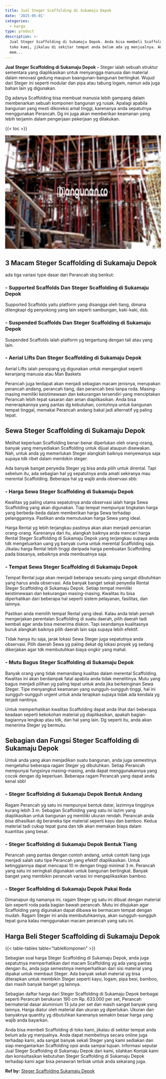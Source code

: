 ```yaml
---
title: Jual Steger Scaffolding di Sukamaju Depok
date: '2025-05-01'
categories:
  - harga
type: product
description: >-
  Jual Steger Scaffolding di Sukamaju Depok. Anda bisa membeli Scaffolding di
  toko kami, jikalau di sekitar tempat anda belum ada yg menjualnya. Anda dapat
  mem...
---
```


**Jual Steger Scaffolding di Sukamaju Depok** – Steger ialah sebuah struktur sementara yang diaplikasikan untuk menyangga manusia dan material dalam renovasi gedung maupun baangunan-bangunan bertingkat. Wujud dari Steger ini seperti modular dan pipa atau tabung logam, namun ada juga bahan lain yg digunakan.

Dg adanya Scaffolding bisa membuat manusia lebih gampang dalam membenarkan sebuah komponen bangunan yg rusak. Apalagi apabila bangunan yang mesti dikoreksi amat tinggi, karenanya anda sepatutnya menggunakan Perancah. Dg ini juga akan memberikan keamanan yang lebih terjamin dalam pengerjaan pekerjaan yg dilakukan.

{{< toc >}}

![Jual Steger Scaffolding di Sukamaju Depok](/images/sewa-scaffolding-steger-10.png)

## 3 Macam Steger Scaffolding di Sukamaju Depok

ada tiga variasi type dasar dari Perancah sbg berikut:

### \- Supported Scaffolds Dan Steger Scaffolding di Sukamaju Depok

Supported Scaffolds yaitu platform yang disangga oleh tiang, dimana dilengkapi dg penyokong yang lain seperti sambungan, kaki-kaki, dsb.

### \- Suspended Scaffolds Dan Steger Scaffolding di Sukamaju Depok

Suspended Scaffolds ialah platform yg tergantung dengan tali atau yang lain.

### \- Aerial Lifts Dan Steger Scaffolding di Sukamaju Depok

Aerial Lifts ialah penopang yg digunakan untuk mengangkat seperti keranjang manusia atau Man Baskets

Perancah juga terdapat akan menjadi sebagian macam jenisnya, merupakan perancah andang, perancah tiang, dan perancah besi tanpa roda. Masing-masing memiliki keistimewaan dan kekurangan tersendiri yang menciptakan Perancah lebih tepat sasaran dan aman diaplikasikan. Anda bisa menerapkannya yang pantas dg kebutuhan, contohnya untuk bangunan tempat tinggal, memakai Perancah andang bakal jadi alternatif yg paling tepat.

## Sewa Steger Scaffolding di Sukamaju Depok

Melihat keperluan Scaffolding benar-benar diperlukan oleh orang-orang, banyak yang menyediakan Scaffolding untuk dijual ataupun disewakan. Nah, untuk anda yg memerlukan Steger alangkah baiknya menyewanya saja supaya tdk ribet dalam membikin steger.

Ada banyak banget penyedia Steger yg bisa anda pilih untuk dirental. Tapi sebelum itu, ada sebagian hal yg sepatutnya anda amati sekiranya mau merental Scaffolding. Beberapa hal yg wajib anda observasi sbb:

### \- Harga Sewa Steger Scaffolding di Sukamaju Depok

Kwalitas yg paling utama sepatutnya anda observasi ialah harga Sewa Scaffolding yang akan digunakan. Tiap tempat mempunyai tingkatan harga yang berbeda-beda dalam memberikan harga Sewa terhadap pelanggannya. Pastikan anda memutuskan harga Sewa yang ideal.

Harga Rental yg lebih terjangkau pastinya akan akan menjadi pencarian orang-orang. Karenanya dari itu, alangkah baiknya anda mencari harga Rental Steger Scaffolding di Sukamaju Depok yang terjangkau supaya anda tdk mengeluarkan uang yg banyak cuma untuk merental Scaffolding saja. Jikalau harga Rental lebih tinggi daripada harga pembuatan Scaffolding pada biasanya, sebaiknya anda membuatnya saja.

### \- Tempat Sewa Steger Scaffolding di Sukamaju Depok

Tempat Rental juga akan menjadi beberapa sesuatu yang sangat dibutuhkan yang harus anda observasi. Ada banyak banget sekali penyedia Rental Steger Scaffolding di Sukamaju Depok. Setiap tempat memiliki keistimewaan dan kekurangan masing-masing. Kwalitas itu bisa diperhatikan dari beberapa hal seperti sistem pelayanan, fasilitas, dan lainnya.

Pastikan anda memilih tempat Rental yang ideal. Kalau anda telah pernah mengerjakan perentalan Scaffolding di suatu daerah, pilih daerah tadi kembali agar anda bisa menerima diskon. Tapi seandainya kualitasnya buruk alangkah baiknya pilih daerah lain saja supaya lebih efektif.

Tidak hanya itu saja, jarak lokasi Sewa Steger juga sepatutnya anda observasi. Pilih daerah Sewa yg paling dekat dg lokasi proyek yg sedang dikerjakan agar tdk membutuhkan biaya ongkir yang mahal.

### \- Mutu Bagus Steger Scaffolding di Sukamaju Depok

Banyak orang yang tidak memandang kualitas dalam merental Scaffolding. Kwalitas ini akan berdampak fatal apabila anda tidak menelitinya. Mutu yang bagus menjadi pilihan yg paling tepat untuk anda jika berkeinginan Sewa Steger. Tipe menyangkut keamanan yang sungguh-sungguh tinggi, hal ini sungguh-sungguh urgent untuk anda terapkan supaya tidak ada kendala yg terjadi nantinya.

Untuk memperhatikan kwalitas Scaffolding dapat anda lihat dari beberapa keadaan seperti kekokohan material yg diaplikasikan, apakah bagian-bagiannya lengkap atau tdk, dan hal yang lain. Dg seperti itu, anda akan menerima Steger yg bermutu.

## Sebagian dan Fungsi Steger Scaffolding di Sukamaju Depok

Untuk anda yang akan menjadikan suatu bangunan, anda juga semestinya mengetahui beberapa ragam Steger yg dibutuhkan. Setiap Perancah mempunyai fungsinya masing-masing, anda dapat menggunakannya yang cocok dengan dg keperluan. Beberapa ragam Perancah yang dapat anda kenal sbb!

### \- Steger Scaffolding di Sukamaju Depok Bentuk Andang

Ragam Perancah yg satu ini mempunyai bentuk datar, lazimnya tingginya kurang lebih 3 m. Sebagian Scaffolding yang satu ini lazim yang diaplikasikan untuk bangunan yg memiliki ukuran rendah. Perancah anda bisa dihasilkan dg beraneka tipe material seperti kayu dan bamboo. Kedua material tadi cukup tepat guna dan tdk akan memakan biaya dalam kuantitas yang besar.

### \- Steger Scaffolding di Sukamaju Depok Bentuk Tiang

Perancah yang pantas dengan contoh andang, untuk contoh tiang juga menjadi salah satu tipe Perancah yang efektif diaplikasikan. Untuk ketinggiannya dapat mencapai 10 m dengan tinggi minimal 3 m. Perancah yang satu ini seringkali digunakan untuk bangunan bertingkat. Banyak banget yang membikin perancah variasi ini mengaplikasikan bamboo.

### \- Steger Scaffolding di Sukamaju Depok Pakai Roda

Dimanapun dg namanya ini, ragam Steger yg satu ini dibuat dengan material lain seperti roda pada bagian bawah perancah. Mutu ini ditujukan agar Scaffolding yang digunakan dapat dibawa ke bermacam tempat dengan mudah. Ragam Steger ini anda membutuhkannya, akan sungguh-sungguh tepat guna kalau menggunakan macam perancah yang satu ini.

## Harga Beli Steger Scaffolding di Sukamaju Depok

{{< table-tables table="tableKomponen" >}}

Sebagian soal harga Steger Scaffolding di Sukamaju Depok, anda juga sepatutnya memperhatikan dari macam Scaffolding yg ada yang pantas dengan itu, anda juga semestinya memperhatikan dari sisi material yang dipakai untuk membaut Steger. Ada banyak sekali material yg bisa diterapkan untuk membikin Steger seperti kayu, logam, pipa besi, bamboo, dan masih banyak banget yg lainnya.

Sebagian daftar harga dari Steger Scaffolding di Sukamaju Depok berbagai seperti Perancah berukuran 190 cm Rp. 633.000 per set, Perancah bermaterial dasar aluminium 13 juta per set dan masih sangat banyak yang lainnya. Harga diatur oleh material dan ukuran yg diperlukan. Ukuran dan banyaknya quantity yg dibutuhkan karenanya semakin besar harga yang wajib anda bayarkan.

Anda bisa membeli Scaffolding di toko kami, jikalau di sekitar tempat anda belum ada yg menjualnya. Anda dapat membelinya secara online juga terhadap kami, ada sangat banyak sekali Steger yang kami sediakan dan siap mengantarkan Scaffolding opsi anda sampai tujuan. informasi seputar Jual Steger Scaffolding di Sukamaju Depok dari kami, silahkan Kontak kami dan konsultasikan kebutuhan Steger Scaffolding di Sukamaju Depok terhadap kami agar bisa penawran terbiak untuk anda sekarang juga.

**Ref by:** [Steger Scaffolding Sukamaju Depok](https://id.wikipedia.org/wiki/Steger)

